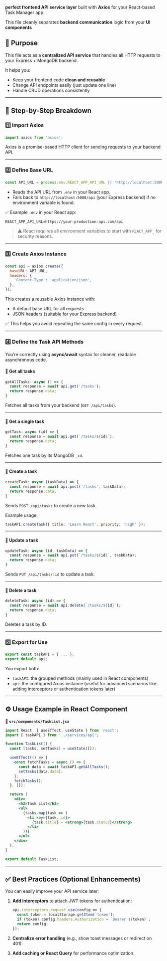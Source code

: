 **perfect frontend API service layer** built with **Axios** for your React-based Task Manager app.

This file cleanly separates **backend communication** logic from your **UI components**


## 🧠 **Purpose**

This file acts as a **centralized API service** that handles all HTTP requests to your Express + MongoDB backend.

It helps you:

* Keep your frontend code **clean and reusable**
* Change API endpoints easily (just update one line)
* Handle CRUD operations consistently

---

## 🧩 **Step-by-Step Breakdown**

### 1️⃣ Import Axios

```js
import axios from 'axios';
```

Axios is a promise-based HTTP client for sending requests to your backend API.

---

### 2️⃣ Define Base URL

```js
const API_URL = process.env.REACT_APP_API_URL || 'http://localhost:5000/api';
```

* Reads the API URL from `.env` in your React app.
* Falls back to `http://localhost:5000/api` (your Express backend) if no environment variable is found.

✅ Example `.env` in your React app:

```
REACT_APP_API_URL=https://your-production-api.com/api
```

> ⚠️ React requires all environment variables to start with `REACT_APP_` for security reasons.

---

### 3️⃣ Create Axios Instance

```js
const api = axios.create({
  baseURL: API_URL,
  headers: {
    'Content-Type': 'application/json',
  },
});
```

This creates a reusable Axios instance with:

* A default base URL for all requests
* JSON headers (suitable for your Express backend)

✅ This helps you avoid repeating the same config in every request.

---

### 4️⃣ Define the Task API Methods

You’re correctly using **async/await** syntax for cleaner, readable asynchronous code.

#### 🔹 Get all tasks

```js
getAllTasks: async () => {
  const response = await api.get('/tasks');
  return response.data;
}
```

Fetches all tasks from your backend (`GET /api/tasks`).

---

#### 🔹 Get a single task

```js
getTask: async (id) => {
  const response = await api.get(`/tasks/${id}`);
  return response.data;
}
```

Fetches one task by its MongoDB `_id`.

---

#### 🔹 Create a task

```js
createTask: async (taskData) => {
  const response = await api.post('/tasks', taskData);
  return response.data;
}
```

Sends `POST /api/tasks` to create a new task.

Example usage:

```js
taskAPI.createTask({ title: 'Learn React', priority: 'high' });
```

---

#### 🔹 Update a task

```js
updateTask: async (id, taskData) => {
  const response = await api.put(`/tasks/${id}`, taskData);
  return response.data;
}
```

Sends `PUT /api/tasks/:id` to update a task.

---

#### 🔹 Delete a task

```js
deleteTask: async (id) => {
  const response = await api.delete(`/tasks/${id}`);
  return response.data;
}
```

Deletes a task by ID.

---

### 5️⃣ Export for Use

```js
export const taskAPI = { ... };
export default api;
```

You export both:

* `taskAPI`: the grouped methods (mainly used in React components)
* `api`: the configured Axios instance (useful for advanced scenarios like adding interceptors or authentication tokens later)

---

## ⚙️ **Usage Example in React Component**

**📁 `src/components/TaskList.jsx`**

```jsx
import React, { useEffect, useState } from 'react';
import { taskAPI } from '../services/api';

function TaskList() {
  const [tasks, setTasks] = useState([]);

  useEffect(() => {
    const fetchTasks = async () => {
      const data = await taskAPI.getAllTasks();
      setTasks(data.data);
    };
    fetchTasks();
  }, []);

  return (
    <div>
      <h2>Task List</h2>
      <ul>
        {tasks.map(task => (
          <li key={task._id}>
            {task.title} - <strong>{task.status}</strong>
          </li>
        ))}
      </ul>
    </div>
  );
}

export default TaskList;
```

---

## ✅ **Best Practices (Optional Enhancements)**

You can easily improve your API service later:

1. **Add interceptors** to attach JWT tokens for authentication:

   ```js
   api.interceptors.request.use(config => {
     const token = localStorage.getItem('token');
     if (token) config.headers.Authorization = `Bearer ${token}`;
     return config;
   });
   ```

2. **Centralize error handling** (e.g., show toast messages or redirect on 401).

3. **Add caching or React Query** for performance optimization.

